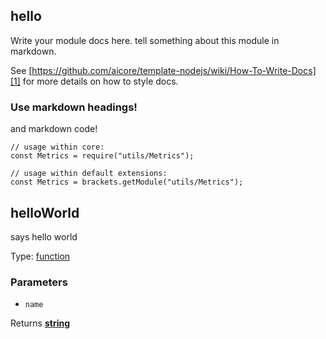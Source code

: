 <!-- Generated by documentation.js. Update this documentation by updating the source code. -->

## hello

Write your module docs here. tell something about this module in markdown.

See [https://github.com/aicore/template-nodejs/wiki/How-To-Write-Docs][1] for more details on how to style docs.

### Use markdown headings!

and markdown code!

    // usage within core:
    const Metrics = require("utils/Metrics");

    // usage within default extensions:
    const Metrics = brackets.getModule("utils/Metrics");

## helloWorld

says hello world

Type: [function][2]

### Parameters

*   `name` &#x20;

Returns **[string][3]**&#x20;

[1]: https://github.com/aicore/template-nodejs/wiki/How-To-Write-Docs

[2]: https://developer.mozilla.org/docs/Web/JavaScript/Reference/Statements/function

[3]: https://developer.mozilla.org/docs/Web/JavaScript/Reference/Global_Objects/String
